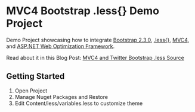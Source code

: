 MVC4 Bootstrap .less{} Demo Project
=============

Demo Project showcasing how to integrate [Bootstrap 2.3.0](http://twitter.github.com/bootstrap "Twitter Bootstrap"),  [.less{}](http://www.dotlesscss.org ".less"), [MVC4](http://www.asp.net/mvc/mvc4 "ASP.net MVC4"), and [ASP.NET Web Optimization Framework](http://nuget.org/packages/Microsoft.AspNet.Web.Optimization "ASP.NET Web Optimization Framework").

Read about it in this Blog Post: [MVC4 and Twitter Bootstrap .less Source](http://michaeljbaird.com/blog/mvc4-and-bootstrap-less-source "MVC4 and Twitter Bootstrap .less Source")

Getting Started
------------
1. Open Project
2. Manage Nuget Packages and Restore
3. Edit Content/less/variables.less to customize theme
